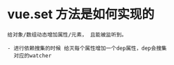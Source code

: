 

#  vue.set 方法是如何实现的
   
    给对象/数组动态增加属性/元素， 且能被监听到。

    - 进行依赖搜集的时候 给灭每个属性增加一个dep属性，dep会搜集
      对应的watcher
